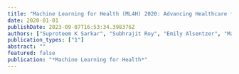 ```yaml
---
title: "Machine Learning for Health (ML4H) 2020: Advancing Healthcare for All"
date: 2020-01-01
publishDate: 2023-09-07T16:53:34.398376Z
authors: ["Suproteem K Sarkar", "Subhrajit Roy", "Emily Alsentzer", "Matthew BA McDermott", "Fabian Falck", "Ioana Bica", "Griffin Adams", "Stephen Pfohl", "Stephanie L Hyland"]
publication_types: ["1"]
abstract: ""
featured: false
publication: "*Machine Learning for Health*"
---
```


